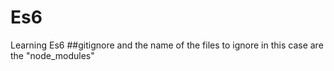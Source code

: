 # Es6
Learning Es6 
##gitignore and the name of the files to ignore in this case are the "node_modules"
